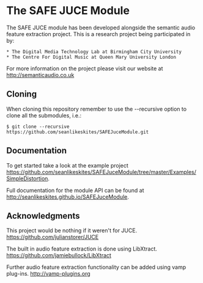 The SAFE JUCE Module
====

The SAFE JUCE module has been developed alongside the semantic audio feature extraction
project. This is a research project being participated in by:

	* The Digital Media Technology Lab at Birmingham City University
	* The Centre For Digital Music at Queen Mary University London

For more information on the project please visit our website at 
http://semanticaudio.co.uk

## Cloning
When cloning this repository remember to use the --recursive option to 
clone all the submodules, i.e.:

```
$ git clone --recursive https://github.com/seanlikeskites/SAFEJuceModule.git
```

## Documentation
To get started take a look at the example project 
https://github.com/seanlikeskites/SAFEJuceModule/tree/master/Examples/SimpleDistortion.

Full documentation for the module API can be found at
http://seanlikeskites.github.io/SAFEJuceModule.

## Acknowledgments 

This project would be nothing if it weren't for JUCE.
https://github.com/julianstorer/JUCE

The built in audio feature extraction is done using LibXtract.
https://github.com/jamiebullock/LibXtract

Further audio feature extraction functionality can be added using vamp plug-ins.
http://vamp-plugins.org
